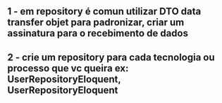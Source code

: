## 1 - em repository é comun utilizar DTO data transfer objet para padronizar, criar um assinatura para o recebimento de dados

## 2 - crie um repository para cada tecnologia ou processo que vc queira ex: UserRepositoryEloquent, UserRepositoryEloquent
